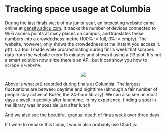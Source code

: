 <!-- {"full_title": "Space usage at Columbia"} -->

# Tracking space usage at Columbia <a href="https://github.com/sballin/rho_t"><i class="fa fa-github"></i></a>

During the last finals week of my junior year, an interesting website came online at [density.adicu.com](http://density.adicu.com/). It tracks the number of devices connected to WiFi access points at many places on campus, and translates these numbers into a crowdedness metric (100% := full, 0% := empty). The website, however, only shows the crowdedness at the instant you access it. ρ(t) is a tool I made while procrastinating during finals week that scrapes data from the website every 15 minutes and shows it using a D3 plot. It's not a smart solution now since there's an API, but it can show you how to scrape a website.

<center><a href="./rho_t"><img src="{{top-path}}/{{article-path}}/finals.jpg"/></a></center>

Above is what ρ(t) recorded during finals at Columbia. The largest fluctuations are between daytime and nighttime (although a fair number of people stay active at Butler, the 24-hour library). We can also see on most days a swell in activity after lunchtime. In my experience, finding a spot in the library was impossible just after lunch.

And we also see the beautiful, gradual death of finals week over three days.

<!--  -->

If I were to remake this today, I would also probably use Chart.js:

<script src="Chart.js"></script>
<div style="width:100%">
    <div>
        <canvas id="canvas" height="200" width="600"></canvas>
    </div>
</div>
<script>
function getJSONP(url, success) {
    var ud = '_' + +new Date,
        script = document.createElement('script'),
        head = document.getElementsByTagName('head')[0]
               || document.documentElement;
    window[ud] = function(data) {
        head.removeChild(script);
        success && success(data);
    };
    script.src = url.replace('callback=?', 'callback=' + ud);
    head.appendChild(script);
}

var dajson;
getJSONP('http://density.adicu.com/day/2015-11-24/building/75?auth_token=RQ1Y4T3GVPP8QU0Q6LXXS5OY1CE9K8NY', function(data){
    console.log(data);
});
        var randomScalingFactor = function(){ return Math.round(Math.random()*100)};
        var lineChartData = {
            labels : ["January","February","March","April","May","June","July"],
            datasets : [
                {
                    label: "My First dataset",
                    fillColor : "rgba(220,220,220,0.2)",
                    strokeColor : "rgba(220,220,220,1)",
                    pointColor : "rgba(220,220,220,1)",
                    pointStrokeColor : "#fff",
                    pointHighlightFill : "#fff",
                    pointHighlightStroke : "rgba(220,220,220,1)",
                    data : [randomScalingFactor(),randomScalingFactor(),randomScalingFactor(),randomScalingFactor(),randomScalingFactor(),randomScalingFactor(),randomScalingFactor()]
                },
                {
                    label: "My Second dataset",
                    fillColor : "rgba(151,187,205,0.2)",
                    strokeColor : "rgba(151,187,205,1)",
                    pointColor : "rgba(151,187,205,1)",
                    pointStrokeColor : "#fff",
                    pointHighlightFill : "#fff",
                    pointHighlightStroke : "rgba(151,187,205,1)",
                    data : [randomScalingFactor(),randomScalingFactor(),randomScalingFactor(),randomScalingFactor(),randomScalingFactor(),randomScalingFactor(),randomScalingFactor()]
                }
            ]

        }

    window.onload = function(){
        var ctx = document.getElementById("canvas").getContext("2d");
        window.myLine = new Chart(ctx).Line(lineChartData, {
            responsive: true
        });
    }
</script>

